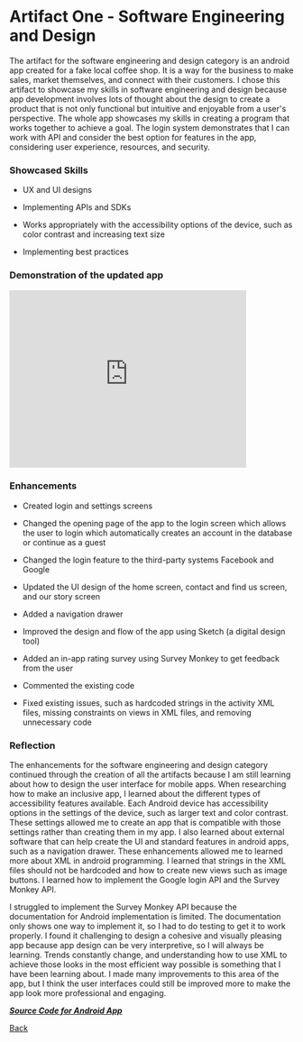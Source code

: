 # Artifact One - Software Engineering and Design 

The artifact for the software engineering and design category is an android app created for a fake local coffee shop. It is a way for the business to make sales, market themselves, and connect with their customers. I chose this artifact to showcase my skills in software engineering and design because app development involves lots of thought about the design to create a product that is not only functional but intuitive and enjoyable from a user's perspective. The whole app showcases my skills in creating a program that works together to achieve a goal. The login system demonstrates that I can work with API and consider the best option for features in the app, considering user experience, resources, and security. 

### Showcased Skills

- UX and UI designs

- Implementing APIs and SDKs

- Works appropriately with the accessibility options of the device, such as color contrast and increasing text size

- Implementing best practices

### Demonstration of the updated app

<iframe width="420" height="315" src="https://www.youtube.com/embed/AOTz1UcPjec" frameborder="0" allowfullscreen></iframe>

### Enhancements 

- Created login and settings screens

- Changed the opening page of the app to the login screen which allows the user to login which automatically creates an account in the database or continue as a guest

- Changed the login feature to the third-party systems Facebook and Google

- Updated the UI design of the home screen, contact and find us screen, and our story screen

- Added a navigation drawer

- Improved the design and flow of the app using Sketch (a digital design tool)

- Added an in-app rating survey using Survey Monkey to get feedback from the user

- Commented the existing code 

- Fixed existing issues, such as hardcoded strings in the activity XML files, missing constraints on views in XML files, and removing unnecessary code

### Reflection

The enhancements for the software engineering and design category continued through the creation of all the artifacts because I am still learning about how to design the user interface for mobile apps. When researching how to make an inclusive app, I learned about the different types of accessibility features available. Each Android device has accessibility options in the settings of the device, such as larger text and color contrast. These settings allowed me to create an app that is compatible with those settings rather than creating them in my app. I also learned about external software that can help create the UI and standard features in android apps, such as a navigation drawer. These enhancements allowed me to learned more about XML in android programming. I learned that strings in the XML files should not be hardcoded and how to create new views such as image buttons. I learned how to implement the Google login API and the Survey Monkey API. 

I struggled to implement the Survey Monkey API because the documentation for Android implementation is limited. The documentation only shows one way to implement it, so I had to do testing to get it to work properly. I found it challenging to design a cohesive and visually pleasing app because app design can be very interpretive, so I will always be learning. Trends constantly change, and understanding how to use XML to achieve those looks in the most efficient way possible is something that I have been learning about. I made many improvements to this area of the app, but I think the user interfaces could still be improved more to make the app look more professional and engaging. 

[***Source Code for Android App***](https://clarissaworrell.github.io/ArtifactThree)

[Back](https://clarissaworrell.github.io/)
